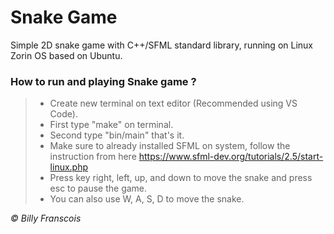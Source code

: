 # Snake Game

Simple 2D snake game with C++/SFML standard library, running on Linux Zorin OS based on Ubuntu.

### How to run and playing Snake game ?

> - Create new terminal on text editor (Recommended using VS Code).
> - First type "make" on terminal.
> - Second type "bin/main" that's it.
> - Make sure to already installed SFML on system, follow the instruction from here https://www.sfml-dev.org/tutorials/2.5/start-linux.php
> - Press key right, left, up, and down to move the snake and press esc to pause the game.
> - You can also use W, A, S, D to move the snake.

<i>© Billy Franscois</i>